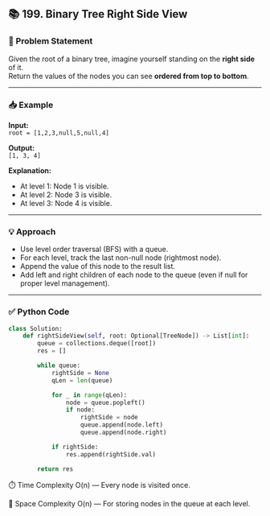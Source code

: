 ## 📚 199. Binary Tree Right Side View

### 📝 Problem Statement  
Given the root of a binary tree, imagine yourself standing on the **right side** of it.  
Return the values of the nodes you can see **ordered from top to bottom**.

---

### 📥 Example  

**Input:**  
`root = [1,2,3,null,5,null,4]`  

**Output:**  
`[1, 3, 4]`  

**Explanation:**  
- At level 1: Node 1 is visible.  
- At level 2: Node 3 is visible.  
- At level 3: Node 4 is visible.

---

### 💡 Approach  
- Use level order traversal (BFS) with a queue.
- For each level, track the last non-null node (rightmost node).
- Append the value of this node to the result list.
- Add left and right children of each node to the queue (even if null for proper level management).

---

### ✅ Python Code
```python
class Solution:
    def rightSideView(self, root: Optional[TreeNode]) -> List[int]:
        queue = collections.deque([root])
        res = []

        while queue:
            rightSide = None
            qLen = len(queue)

            for _ in range(qLen):
                node = queue.popleft()
                if node:
                    rightSide = node
                    queue.append(node.left)
                    queue.append(node.right)

            if rightSide:
                res.append(rightSide.val)

        return res
```
⏱️ Time Complexity
O(n) — Every node is visited once.

💾 Space Complexity
O(n) — For storing nodes in the queue at each level.
